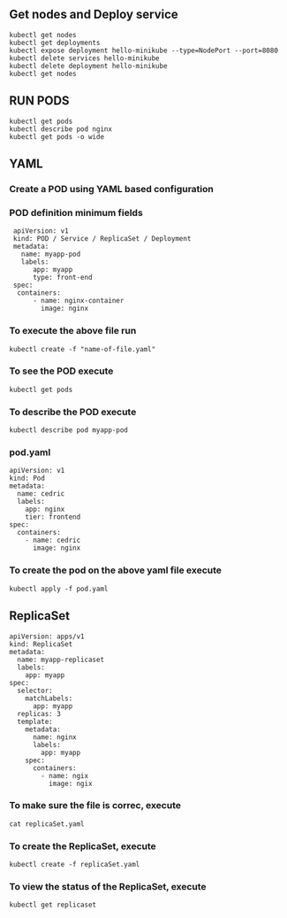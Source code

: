 ## Get nodes and Deploy service
```
kubectl get nodes
kubectl get deployments
kubectl expose deployment hello-minikube --type=NodePort --port=8080
kubectl delete services hello-minikube
kubectl delete deployment hello-minikube
kubectl get nodes
```

## RUN PODS
```
kubectl get pods
kubectl describe pod nginx
kubectl get pods -o wide
```

## YAML
### Create a POD using YAML based configuration
### POD definition minimum fields
```
 apiVersion: v1
 kind: POD / Service / ReplicaSet / Deployment
 metadata:
   name: myapp-pod
   labels:
      app: myapp
      type: front-end
 spec:
  containers:
      - name: nginx-container
        image: nginx
```
### To execute the above file run
```
kubectl create -f "name-of-file.yaml"
```
### To see the POD execute
```
kubectl get pods
```
### To describe the POD execute
```
kubectl describe pod myapp-pod
```
### pod.yaml
```
apiVersion: v1
kind: Pod
metadata:
  name: cedric
  labels:
    app: nginx
    tier: frontend
spec:
  containers:
    - name: cedric
      image: nginx
```
### To create the pod on the above yaml file execute
```
kubectl apply -f pod.yaml
```
## ReplicaSet
```
apiVersion: apps/v1
kind: ReplicaSet
metadata:
  name: myapp-replicaset
  labels:
    app: myapp
spec:
  selector:
    matchLabels:
      app: myapp
  replicas: 3
  template:
    metadata:
      name: nginx
      labels:
        app: myapp
    spec:
      containers:
        - name: ngix
          image: ngix
```
### To make sure the file is correc, execute
```
cat replicaSet.yaml
```
### To create the ReplicaSet, execute
```
kubectl create -f replicaSet.yaml
```
### To view the status of the ReplicaSet, execute
```
kubectl get replicaset
```





